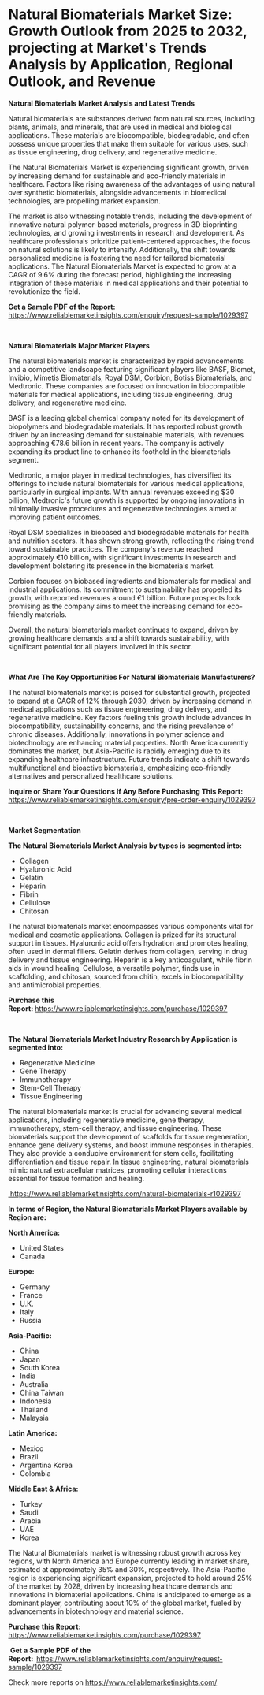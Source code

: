 <p><h1>Natural Biomaterials Market Size: Growth Outlook from 2025 to 2032, projecting at Market's Trends Analysis by Application, Regional Outlook, and Revenue</h1></p><p><strong>Natural Biomaterials Market Analysis and Latest Trends</strong></p>
<p><p>Natural biomaterials are substances derived from natural sources, including plants, animals, and minerals, that are used in medical and biological applications. These materials are biocompatible, biodegradable, and often possess unique properties that make them suitable for various uses, such as tissue engineering, drug delivery, and regenerative medicine.</p><p>The Natural Biomaterials Market is experiencing significant growth, driven by increasing demand for sustainable and eco-friendly materials in healthcare. Factors like rising awareness of the advantages of using natural over synthetic biomaterials, alongside advancements in biomedical technologies, are propelling market expansion. </p><p>The market is also witnessing notable trends, including the development of innovative natural polymer-based materials, progress in 3D bioprinting technologies, and growing investments in research and development. As healthcare professionals prioritize patient-centered approaches, the focus on natural solutions is likely to intensify. Additionally, the shift towards personalized medicine is fostering the need for tailored biomaterial applications. The Natural Biomaterials Market is expected to grow at a CAGR of 9.6% during the forecast period, highlighting the increasing integration of these materials in medical applications and their potential to revolutionize the field.</p></p>
<p><strong>Get a Sample PDF of the Report:&nbsp;</strong> <a href="https://www.reliablemarketinsights.com/enquiry/request-sample/1029397?utm_campaign=2514&utm_medium=2&utm_source=Github&utm_content=ia&utm_term=21032025&utm_id=natural-biomaterials">https://www.reliablemarketinsights.com/enquiry/request-sample/1029397</a></p>
<p>&nbsp;</p>
<p><strong>Natural Biomaterials Major Market Players</strong></p>
<p><p>The natural biomaterials market is characterized by rapid advancements and a competitive landscape featuring significant players like BASF, Biomet, Invibio, Mimetis Biomaterials, Royal DSM, Corbion, Botiss Biomaterials, and Medtronic. These companies are focused on innovation in biocompatible materials for medical applications, including tissue engineering, drug delivery, and regenerative medicine.</p><p>BASF is a leading global chemical company noted for its development of biopolymers and biodegradable materials. It has reported robust growth driven by an increasing demand for sustainable materials, with revenues approaching €78.6 billion in recent years. The company is actively expanding its product line to enhance its foothold in the biomaterials segment.</p><p>Medtronic, a major player in medical technologies, has diversified its offerings to include natural biomaterials for various medical applications, particularly in surgical implants. With annual revenues exceeding $30 billion, Medtronic's future growth is supported by ongoing innovations in minimally invasive procedures and regenerative technologies aimed at improving patient outcomes.</p><p>Royal DSM specializes in biobased and biodegradable materials for health and nutrition sectors. It has shown strong growth, reflecting the rising trend toward sustainable practices. The company's revenue reached approximately €10 billion, with significant investments in research and development bolstering its presence in the biomaterials market.</p><p>Corbion focuses on biobased ingredients and biomaterials for medical and industrial applications. Its commitment to sustainability has propelled its growth, with reported revenues around €1 billion. Future prospects look promising as the company aims to meet the increasing demand for eco-friendly materials.</p><p>Overall, the natural biomaterials market continues to expand, driven by growing healthcare demands and a shift towards sustainability, with significant potential for all players involved in this sector.</p></p>
<p>&nbsp;</p>
<p><strong>What Are The Key Opportunities For Natural Biomaterials Manufacturers?</strong></p>
<p><p>The natural biomaterials market is poised for substantial growth, projected to expand at a CAGR of 12% through 2030, driven by increasing demand in medical applications such as tissue engineering, drug delivery, and regenerative medicine. Key factors fueling this growth include advances in biocompatibility, sustainability concerns, and the rising prevalence of chronic diseases. Additionally, innovations in polymer science and biotechnology are enhancing material properties. North America currently dominates the market, but Asia-Pacific is rapidly emerging due to its expanding healthcare infrastructure. Future trends indicate a shift towards multifunctional and bioactive biomaterials, emphasizing eco-friendly alternatives and personalized healthcare solutions.</p></p>
<p><strong>Inquire or Share Your Questions If Any Before Purchasing This Report:</strong> <a href="https://www.reliablemarketinsights.com/enquiry/pre-order-enquiry/1029397?utm_campaign=2514&utm_medium=2&utm_source=Github&utm_content=ia&utm_term=21032025&utm_id=natural-biomaterials">https://www.reliablemarketinsights.com/enquiry/pre-order-enquiry/1029397</a></p>
<p>&nbsp;</p>
<p><strong>Market Segmentation</strong></p>
<p><strong>The Natural Biomaterials Market Analysis by types is segmented into:</strong></p>
<p><ul><li>Collagen</li><li>Hyaluronic Acid</li><li>Gelatin</li><li>Heparin</li><li>Fibrin</li><li>Cellulose</li><li>Chitosan</li></ul></p>
<p><p>The natural biomaterials market encompasses various components vital for medical and cosmetic applications. Collagen is prized for its structural support in tissues. Hyaluronic acid offers hydration and promotes healing, often used in dermal fillers. Gelatin derives from collagen, serving in drug delivery and tissue engineering. Heparin is a key anticoagulant, while fibrin aids in wound healing. Cellulose, a versatile polymer, finds use in scaffolding, and chitosan, sourced from chitin, excels in biocompatibility and antimicrobial properties.</p></p>
<p><strong>Purchase this Report:&nbsp;</strong><a href="https://www.reliablemarketinsights.com/purchase/1029397?utm_campaign=2514&utm_medium=2&utm_source=Github&utm_content=ia&utm_term=21032025&utm_id=natural-biomaterials">https://www.reliablemarketinsights.com/purchase/1029397</a></p>
<p>&nbsp;</p>
<p><strong>The Natural Biomaterials Market Industry Research by Application is segmented into:</strong></p>
<p><ul><li>Regenerative Medicine</li><li>Gene Therapy</li><li>Immunotherapy</li><li>Stem-Cell Therapy</li><li>Tissue Engineering</li></ul></p>
<p><p>The natural biomaterials market is crucial for advancing several medical applications, including regenerative medicine, gene therapy, immunotherapy, stem-cell therapy, and tissue engineering. These biomaterials support the development of scaffolds for tissue regeneration, enhance gene delivery systems, and boost immune responses in therapies. They also provide a conducive environment for stem cells, facilitating differentiation and tissue repair. In tissue engineering, natural biomaterials mimic natural extracellular matrices, promoting cellular interactions essential for tissue formation and healing.</p></p>
<p><a href="https://www.reliablemarketinsights.com/natural-biomaterials-r1029397?utm_campaign=2514&utm_medium=2&utm_source=Github&utm_content=ia&utm_term=21032025&utm_id=natural-biomaterials">&nbsp;https://www.reliablemarketinsights.com/natural-biomaterials-r1029397</a></p>
<p><strong>In terms of Region, the Natural Biomaterials Market Players available by Region are:</strong></p>
<p>
    <p> <strong> North America: </strong>
        <ul>
            <li>United States</li>
            <li>Canada</li>
        </ul>
        </p> 
    <p> <strong> Europe: </strong>
        <ul>
            <li>Germany</li>
            <li>France</li>
            <li>U.K.</li>
            <li>Italy</li>
            <li>Russia</li>
        </ul>
        </p> 
    <p> <strong> Asia-Pacific: </strong>
        <ul>
            <li>China</li>
            <li>Japan</li>
            <li>South Korea</li>
            <li>India</li>
            <li>Australia</li>
            <li>China Taiwan</li>
            <li>Indonesia</li>
            <li>Thailand</li>
            <li>Malaysia</li>
        </ul>
        </p> 
    <p> <strong> Latin America: </strong>
        <ul>
            <li>Mexico</li>
            <li>Brazil</li>
            <li>Argentina Korea</li>
            <li>Colombia</li>
        </ul>
        </p> 
    <p> <strong> Middle East & Africa: </strong>
        <ul>
            <li>Turkey</li>
            <li>Saudi</li>
            <li>Arabia</li>
            <li>UAE</li>
            <li>Korea</li>
        </ul>
    </p>
    </p>
<p><p>The Natural Biomaterials market is witnessing robust growth across key regions, with North America and Europe currently leading in market share, estimated at approximately 35% and 30%, respectively. The Asia-Pacific region is experiencing significant expansion, projected to hold around 25% of the market by 2028, driven by increasing healthcare demands and innovations in biomaterial applications. China is anticipated to emerge as a dominant player, contributing about 10% of the global market, fueled by advancements in biotechnology and material science.</p></p>
<p><strong>Purchase this Report: </strong><a href="https://www.reliablemarketinsights.com/purchase/1029397?utm_campaign=2514&utm_medium=2&utm_source=Github&utm_content=ia&utm_term=21032025&utm_id=natural-biomaterials">https://www.reliablemarketinsights.com/purchase/1029397</a></p>
<p>&nbsp;<strong>Get a Sample PDF of the Report:&nbsp;&nbsp;</strong><a href="https://www.reliablemarketinsights.com/enquiry/request-sample/1029397?utm_campaign=2514&utm_medium=2&utm_source=Github&utm_content=ia&utm_term=21032025&utm_id=natural-biomaterials">https://www.reliablemarketinsights.com/enquiry/request-sample/1029397</a></p>
<p><strong></strong></p>
<p>Check more reports on <a href="https://www.reliablemarketinsights.com/?utm_campaign=2514&utm_medium=2&utm_source=Github&utm_content=ia&utm_term=21032025&utm_id=natural-biomaterials">https://www.reliablemarketinsights.com/</a></p>